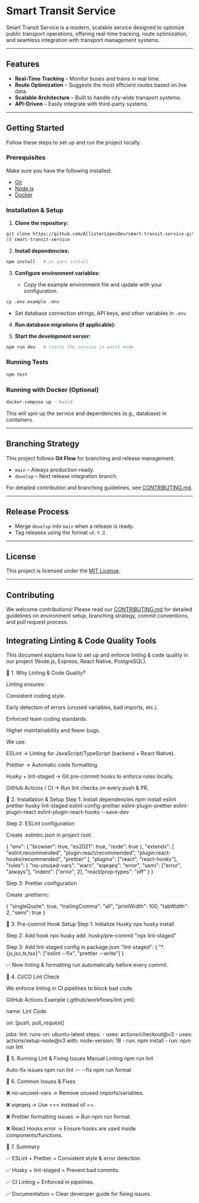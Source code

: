 # Smart Transit Service

Smart Transit Service is a modern, scalable service designed to optimize public transport operations, offering real-time tracking, route optimization, and seamless integration with transport management systems.

---

## Features

- **Real-Time Tracking** – Monitor buses and trains in real time.
- **Route Optimization** – Suggests the most efficient routes based on live data.
- **Scalable Architecture** – Built to handle city-wide transport systems.
- **API-Driven** – Easily integrate with third-party systems.

---

## Getting Started

Follow these steps to set up and run the project locally.

### Prerequisites

Make sure you have the following installed:

- [Git](https://git-scm.com/)
- [Node.js](https://nodejs.org/)
- [Docker](https://www.docker.com/)

### Installation & Setup

1. **Clone the repository:**

```bash
git clone https://github.com/AllisterLopesDev/smart-transit-service.git
cd smart-transit-service
```

2. **Install dependencies:**

```bash
npm install   # or yarn install
```

3. **Configure environment variables:**

   - Copy the example environment file and update with your configuration.

```bash
cp .env.example .env
```

- Set database connection strings, API keys, and other variables in `.env`.

4. **Run database migrations (if applicable):**

5. **Start the development server:**

```bash
npm run dev   # starts the service in watch mode
```

### Running Tests

```bash
npm test
```

### Running with Docker (Optional)

```bash
docker-compose up --build
```

This will spin up the service and dependencies (e.g., database) in containers.

---

## Branching Strategy

This project follows **Git Flow** for branching and release management.

- `main` – Always production-ready.
- `develop` – Next release integration branch.

For detailed contribution and branching guidelines, see [CONTRIBUTING.md](CONTRIBUTING.md).

---

## Release Process

- Merge `develop` into `main` when a release is ready.
- Tag releases using the format `vX.Y.Z`.

---

## License

This project is licensed under the [MIT License](LICENSE).

---

## Contributing

We welcome contributions! Please read our [CONTRIBUTING.md](CONTRIBUTING.md) for detailed guidelines on environment setup, branching strategy, commit conventions, and pull request process.





## Integrating Linting & Code Quality Tools

This document explains how to set up and enforce linting & code quality in our project (Node.js, Express, React Native, PostgreSQL).

🔹 1. Why Linting & Code Quality?

Linting ensures:

Consistent coding style.

Early detection of errors (unused variables, bad imports, etc.).

Enforced team coding standards.

Higher maintainability and fewer bugs.

We use:

ESLint → Linting for JavaScript/TypeScript (backend + React Native).

Prettier → Automatic code formatting.

Husky + lint-staged → Git pre-commit hooks to enforce rules locally.

GitHub Actions / CI → Run lint checks on every push & PR.

🔹 2. Installation & Setup
Step 1: Install dependencies
npm install eslint prettier husky lint-staged eslint-config-prettier eslint-plugin-prettier eslint-plugin-react eslint-plugin-react-hooks --save-dev

Step 2: ESLint configuration

Create .eslintrc.json in project root:

{
  "env": {
    "browser": true,
    "es2021": true,
    "node": true
  },
  "extends": [
    "eslint:recommended",
    "plugin:react/recommended",
    "plugin:react-hooks/recommended",
    "prettier"
  ],
  "plugins": ["react", "react-hooks"],
  "rules": {
    "no-unused-vars": "warn",
    "eqeqeq": "error",
    "semi": ["error", "always"],
    "indent": ["error", 2],
    "react/prop-types": "off"
  }
}

Step 3: Prettier configuration

Create .prettierrc:

{
  "singleQuote": true,
  "trailingComma": "all",
  "printWidth": 100,
  "tabWidth": 2,
  "semi": true
}

🔹 3. Pre-commit Hook Setup
Step 1: Initialize Husky
npx husky install

Step 2: Add hook
npx husky add .husky/pre-commit "npx lint-staged"

Step 3: Add lint-staged config in package.json
"lint-staged": {
  "*.{js,jsx,ts,tsx}": ["eslint --fix", "prettier --write"]
}


✅ Now linting & formatting run automatically before every commit.

🔹 4. CI/CD Lint Check

We enforce linting in CI pipelines to block bad code.

GitHub Actions Example (.github/workflows/lint.yml):

name: Lint Code

on: [push, pull_request]

jobs:
  lint:
    runs-on: ubuntu-latest
    steps:
      - uses: actions/checkout@v3
      - uses: actions/setup-node@v3
        with:
          node-version: 18
      - run: npm install
      - run: npm run lint

🔹 5. Running Lint & Fixing Issues
Manual Linting
npm run lint

Auto-fix issues
npm run lint -- --fix
npm run format

🔹 6. Common Issues & Fixes

❌ no-unused-vars → Remove unused imports/variables.

❌ eqeqeq → Use === instead of ==.

❌ Prettier formatting issues → Run npm run format.

❌ React Hooks error → Ensure hooks are used inside components/functions.

🔹 7. Summary

✅ ESLint + Prettier = Consistent style & error detection.

✅ Husky + lint-staged = Prevent bad commits.

✅ CI Linting = Enforced in pipelines.

✅ Documentation = Clear developer guide for fixing issues.